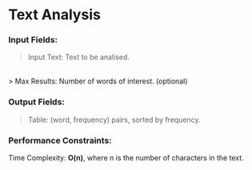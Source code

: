Text Analysis 
===================

### Input Fields:

> Input Text: Text to be analised.
<br>
> Max Results: Number of words of interest. (optional)

### Output Fields:

> Table: (word, frequency) pairs, sorted by frequency.

### Performance Constraints:

Time Complexity: __O(n)__, where n is the number of characters in the text. 